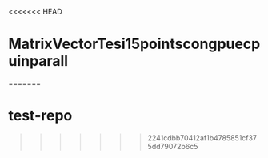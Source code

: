<<<<<<< HEAD
# MatrixVectorTesi15pointscongpuecpuinparall
=======
# test-repo
>>>>>>> 2241cdbb70412af1b4785851cf375dd79072b6c5
